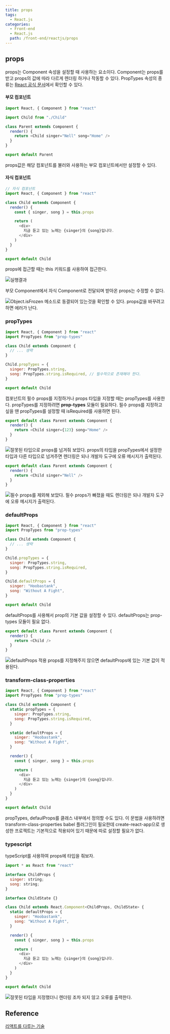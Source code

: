 ```yaml
---
title: props
tags:
  - React.js
categories:
  - Front-end
  - React.js
  path: /front-end/reactjs/props
---
```


## props

props는 Component 속성을 설정할 때 사용하는 요소이다. Component는 props를 받고 props의 값에 따라 다르게 렌더링 하거나 작동할 수 있다.
PropTypes 속성의 종류는 [React 공식 문서](https://reactjs.org/docs/typechecking-with-proptypes.html)에서 확인할 수 있다.

#### 부모 컴포넌트

```javascript
import React, { Component } from "react"

import Child from "./Child"

class Parent extends Component {
  render() {
    return <Child singer="Nell" song="Home" />
  }
}

export default Parent
```

props값은 해당 컴포넌트를 불러와 사용하는 부모 컴포넌트에서만 설정할 수 있다.

#### 자식 컴포넌트

```javascript
// 자식 컴포넌트
import React, { Component } from "react"

class Child extends Component {
  render() {
    const { singer, song } = this.props

    return (
      <div>
        지금 듣고 있는 노래는 {singer}의 {song}입니다.
      </div>
    )
  }
}

export default Child
```

props에 접근할 때는 this 키워드를 사용하여 접근한다.

![실행결과](/images/frontend/reactjs-props-1.png)

부모 Component에서 자식 Component로 전달되며 받아온 props는 수정할 수 없다.

![Object.isFrozen 메소드로 동결되어 있는것을 확인할 수 있다. props값을 바꾸려고 하면 에러가 난다.](/images/frontend/reactjs-props-2.png)

### propTypes

```javascript
import React, { Component } from "react"
import PropTypes from "prop-types"

class Child extends Component {
  // ... 생략
}

Child.propTypes = {
  singer: PropTypes.string,
  song: PropTypes.string.isRequired, // 필수적으로 존재해야 한다.
}

export default Child
```

컴포넌트의 필수 props를 지정하거나 props 타입을 지정할 때는 propTypes를 사용한다. propTypes를 지정하려면 **prop-types** 모듈이 필요하다.
필수 props를 지정하고 싶을 땐 propTypes를 설정할 때 isRequired를 사용하면 된다.

```javascript
export default class Parent extends Component {
  render() {
    return <Child singer={123} song="Home" />
  }
}
```

![잘못된 타입으로 props를 넘겨줘 보았다.](/images/frontend/reactjs-props-3.png)
props의 타입을 propTypes에서 설정한 타입과 다른 타입으로 넘겨주면 렌더링은 되나 개발자 도구에 오류 메시지가 출력된다.

```javascript
export default class Parent extends Component {
  render() {
    return <Child singer="Nell" />
  }
}
```

![필수 props를 제외해 보았다.](/images/frontend/reactjs-props-4.png)
필수 props가 빠졌을 때도 렌더링은 되나 개발자 도구에 오류 메시지가 출력된다.

### defaultProps

```javascript
import React, { Component } from "react"
import PropTypes from "prop-types"

class Child extends Component {
  // ... 생략
}

Child.propTypes = {
  singer: PropTypes.string,
  song: PropTypes.string.isRequired,
}

Child.defaultProps = {
  singer: "Hoobastank",
  song: "Without A Fight",
}

export default Child
```

defaultProps를 사용해서 prop의 기본 값을 설정할 수 있다. defaultProps는 prop-types 모듈이 필요 없다.

```javascript
export default class Parent extends Component {
  render() {
    return <Child />
  }
}
```

![defaultProps 적용](/images/frontend/reactjs-props-5.png)
props를 지정해주지 않으면 defaultProps에 있는 기본 값이 적용된다.

### transform-class-properties

```javascript
import React, { Component } from "react"
import PropTypes from "prop-types"

class Child extends Component {
  static propTypes = {
    singer: PropTypes.string,
    song: PropTypes.string.isRequired,
  }

  static defaultProps = {
    singer: "Hoobastank",
    song: "Without A Fight",
  }

  render() {
    const { singer, song } = this.props

    return (
      <div>
        지금 듣고 있는 노래는 {singer}의 {song}입니다.
      </div>
    )
  }
}

export default Child
```

propTypes, defaulProps를 클래스 내부에서 정의할 수도 있다. 이 문법을 사용하려면 transform-class-properties babel 플러그인이 필요한데 create-react-app으로 생성한 프로젝트는 기본적으로 적용되어 있기 때문에 따로 설정할 필요가 없다.

### typescript

typeScript를 사용하여 props에 타입을 줘보자.

```javascript
import * as React from "react"

interface ChildProps {
  singer: string;
  song: string;
}

interface ChildState {}

class Child extends React.Component<ChildProps, ChildState> {
  static defaultProps = {
    singer: "Hoobastank",
    song: "Without A Fight",
  }

  render() {
    const { singer, song } = this.props

    return (
      <div>
        지금 듣고 있는 노래는 {singer}의 {song}입니다.
      </div>
    )
  }
}

export default Child
```

![잘못된 타입을 지정했더니 렌더링 조차 되지 않고 오류를 출력한다.](/images/frontend/reactjs-props-6.png)

## Reference

[리액트를 다루는 기술](http://www.kyobobook.co.kr/product/detailViewKor.laf?ejkGb=KOR&mallGb=KOR&barcode=9791160505238&orderClick=LAG&Kc=)
